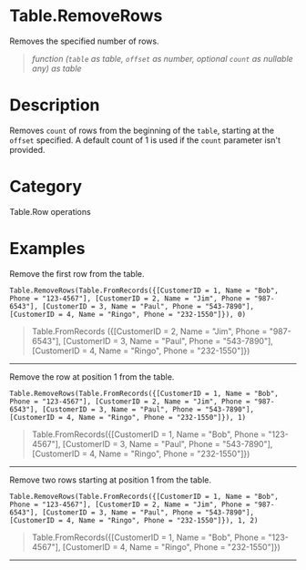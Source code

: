 # Table.RemoveRows
Removes the specified number of rows.
> _function (<code>table</code> as table, <code>offset</code> as number, optional <code>count</code> as nullable any) as table_

# Description 
Removes <code>count</code> of rows from the beginning of the <code>table</code>, starting at the <code>offset</code> specified. A default count of 1 is used if the <code>count</code> parameter isn't provided.
# Category 
Table.Row operations
# Examples 
Remove the first row from the table.
```
Table.RemoveRows(Table.FromRecords({[CustomerID = 1, Name = "Bob", Phone = "123-4567"], [CustomerID = 2, Name = "Jim", Phone = "987-6543"], [CustomerID = 3, Name = "Paul", Phone = "543-7890"], [CustomerID = 4, Name = "Ringo", Phone = "232-1550"]}), 0)
```
> Table.FromRecords ({[CustomerID = 2, Name = "Jim", Phone = "987-6543"],  [CustomerID = 3, Name = "Paul", Phone = "543-7890"], [CustomerID = 4, Name = "Ringo", Phone = "232-1550"]})
***
Remove the row at position 1 from the table.
```
Table.RemoveRows(Table.FromRecords({[CustomerID = 1, Name = "Bob", Phone = "123-4567"], [CustomerID = 2, Name = "Jim", Phone = "987-6543"], [CustomerID = 3, Name = "Paul", Phone = "543-7890"], [CustomerID = 4, Name = "Ringo", Phone = "232-1550"]}), 1)
```
> Table.FromRecords({[CustomerID = 1, Name = "Bob", Phone = "123-4567"], [CustomerID = 3, Name = "Paul", Phone = "543-7890"], [CustomerID = 4, Name = "Ringo", Phone = "232-1550"]})
***
Remove two rows starting at position 1 from the table.
```
Table.RemoveRows(Table.FromRecords({[CustomerID = 1, Name = "Bob", Phone = "123-4567"], [CustomerID = 2, Name = "Jim", Phone = "987-6543"], [CustomerID = 3, Name = "Paul", Phone = "543-7890"], [CustomerID = 4, Name = "Ringo", Phone = "232-1550"]}), 1, 2)
```
> Table.FromRecords({[CustomerID = 1, Name = "Bob", Phone = "123-4567"], [CustomerID = 4, Name = "Ringo", Phone = "232-1550"]})
***
